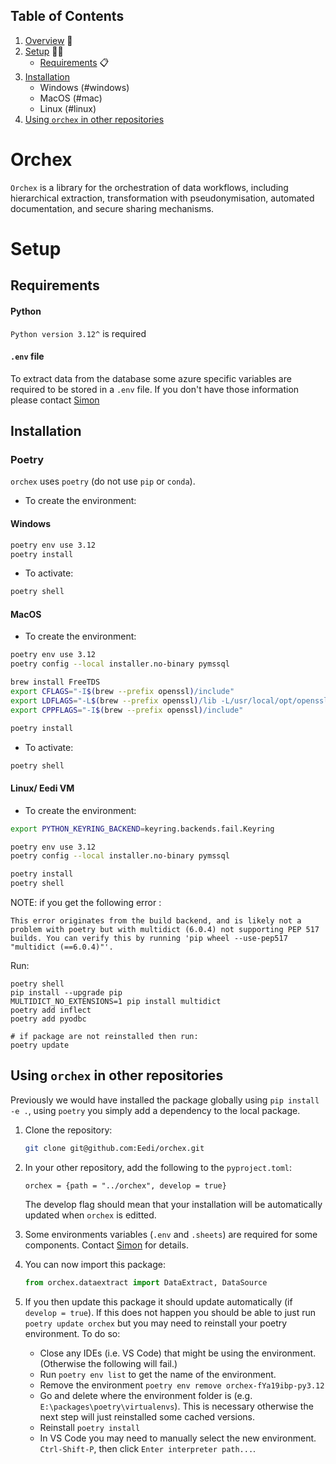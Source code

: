 ## Table of Contents
1. [Overview](#overview) 📖
2. [Setup](#setup) 🧑‍🔬
    * [Requirements](#req) 📋
3. [Installation](#installation) 
    * Windows (#windows)
    * MacOS (#mac)
    * Linux (#linux)
4. [Using `orchex` in other repositories](#otherRepo) 


# Orchex <a id="overview"></a>

`Orchex` is a library for the orchestration of data workflows, including hierarchical extraction, transformation with pseudonymisation, automated documentation, and secure sharing mechanisms.


# Setup <a id="setup"></a>
## Requirements <a id="req"></a>

#### Python
`Python version 3.12^` is required


#### `.env` file
To extract data from the database some azure specific variables are required to be stored in a `.env` file. If you don't have those information please contact [Simon](mailto:simon.woodhead@eedi.co.uk)

## Installation <a id="installation"></a>

### Poetry
`orchex` uses `poetry` (do not use `pip` or `conda`).
* To create the environment:

#### Windows <a id="windows"></a>

```bash
poetry env use 3.12
poetry install
```

* To activate: 

```bash
poetry shell
```

#### MacOS <a id="mac"></a>

* To create the environment:
```bash
poetry env use 3.12
poetry config --local installer.no-binary pymssql

brew install FreeTDS
export CFLAGS="-I$(brew --prefix openssl)/include"
export LDFLAGS="-L$(brew --prefix openssl)/lib -L/usr/local/opt/openssl/lib"
export CPPFLAGS="-I$(brew --prefix openssl)/include"

poetry install
```

* To activate: 

```bash
poetry shell
```



#### Linux/ Eedi VM <a id="linux"></a>

* To create the environment:

```bash
export PYTHON_KEYRING_BACKEND=keyring.backends.fail.Keyring

poetry env use 3.12
poetry config --local installer.no-binary pymssql

poetry install
poetry shell

```
NOTE: if you get the following error :
```shell
This error originates from the build backend, and is likely not a problem with poetry but with multidict (6.0.4) not supporting PEP 517 builds. You can verify this by running 'pip wheel --use-pep517 "multidict (==6.0.4)"'.
```
Run:

```shell
poetry shell
pip install --upgrade pip
MULTIDICT_NO_EXTENSIONS=1 pip install multidict
poetry add inflect
poetry add pyodbc

# if package are not reinstalled then run: 
poetry update
```


## Using `orchex` in other repositories <a id=otherRepo></a>

Previously we would have installed the package globally using `pip install -e .`, using `poetry` you simply add a dependency to the local package.

1. Clone the repository:
    
    ```bash
    git clone git@github.com:Eedi/orchex.git
    ```
    
2. In your other repository, add the following to the `pyproject.toml`:

    ```
    orchex = {path = "../orchex", develop = true}
    ```
    The develop flag should mean that your installation will be automatically updated when `orchex` is editted.

3. Some environments variables (`.env` and `.sheets`) are required for some components. Contact [Simon](mailto:simon.woodhead@eedi.co.uk) for details.

4. You can now import this package:
    
    ```python
    from orchex.dataextract import DataExtract, DataSource
    ```

5. If you then update this package it should update automatically (if `develop = true`). If this does not happen you should be able to just run `poetry update orchex` but you may need to reinstall your poetry environment. To do so:

    - Close any IDEs (i.e. VS Code) that might be using the environment. (Otherwise the following will fail.)
    - Run `poetry env list` to get the name of the environment.
    - Remove the environment ```poetry env remove orchex-fYa19ibp-py3.12```
    - Go and delete where the environment folder is (e.g. `E:\packages\poetry\virtualenvs`). This is necessary otherwise the next step will just reinstalled some cached versions.
    - Reinstall ```poetry install```
    - In VS Code you may need to manually select the new environment. `Ctrl-Shift-P`, then click `Enter interpreter path...`.
